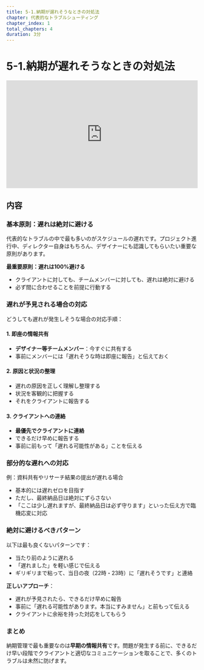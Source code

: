 ```yaml
---
title: 5-1.納期が遅れそうなときの対処法
chapter: 代表的なトラブルシューティング
chapter_index: 1
total_chapters: 4
duration: 3分
---
```


# 5-1.納期が遅れそうなときの対処法

<div style="position: relative; padding-bottom: 56.25%; height: 0;"><iframe src="https://www.loom.com/embed/b88c534bd5f845be881d7a8027b03113?sid=61ff734d-adfd-4a31-9226-77422d96bba8" frameborder="0" webkitallowfullscreen mozallowfullscreen allowfullscreen style="position: absolute; top: 0; left: 0; width: 100%; height: 100%;"></iframe></div>

## 内容

### 基本原則：遅れは絶対に避ける

代表的なトラブルの中で最も多いのがスケジュールの遅れです。プロジェクト進行中、ディレクター自身はもちろん、デザイナーにも認識してもらいたい重要な原則があります。

**最重要原則：遅れは100%避ける**
- クライアントに対しても、チームメンバーに対しても、遅れは絶対に避ける
- 必ず間に合わせることを前提に行動する

### 遅れが予見される場合の対応

どうしても遅れが発生しそうな場合の対応手順：

#### 1. 即座の情報共有
- **デザイナー等チームメンバー**：今すぐに共有する
- 事前にメンバーには「遅れそうな時は即座に報告」と伝えておく

#### 2. 原因と状況の整理
- 遅れの原因を正しく理解し整理する
- 状況を客観的に把握する
- それをクライアントに報告する

#### 3. クライアントへの連絡
- **最優先でクライアントに連絡**
- できるだけ早めに報告する
- 事前に前もって「遅れる可能性がある」ことを伝える

### 部分的な遅れへの対応

例：資料共有やリサーチ結果の提出が遅れる場合
- 基本的には遅れゼロを目指す
- ただし、最終納品日は絶対にずらさない
- 「ここは少し遅れますが、最終納品日は必ず守ります」といった伝え方で臨機応変に対応

### 絶対に避けるべきパターン

以下は最も良くないパターンです：
- 当たり前のように遅れる
- 「遅れました」を軽い感じで伝える
- ギリギリまで粘って、当日の夜（22時・23時）に「遅れそうです」と連絡

**正しいアプローチ**：
- 遅れが予見されたら、できるだけ早めに報告
- 事前に「遅れる可能性があります。本当にすみません」と前もって伝える
- クライアントに余裕を持った対応をしてもらう

### まとめ

納期管理で最も重要なのは**早期の情報共有**です。問題が発生する前に、できるだけ早い段階でクライアントと適切なコミュニケーションを取ることで、多くのトラブルは未然に防げます。